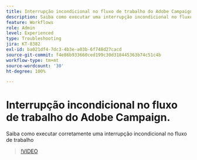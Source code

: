 ```yaml
---
title: Interrupção incondicional no fluxo de trabalho do Adobe Campaign.
description: Saiba como executar uma interrupção incondicional no fluxo de trabalho do Adobe Campaign
feature: Workflows
role: Admin
level: Experienced
type: Troubleshooting
jira: KT-8382
exl-id: ba021df4-7dc3-4b3e-a03b-6f748d27cacd
source-git-commit: f4e86b933660ced199c30d318445363b74c51c4b
workflow-type: tm+mt
source-wordcount: '30'
ht-degree: 100%

---
```


# Interrupção incondicional no fluxo de trabalho do Adobe Campaign.

Saiba como executar corretamente uma interrupção incondicional no fluxo de trabalho

>[!VIDEO](https://video.tv.adobe.com/v/335887?quality=12&learn=on)
